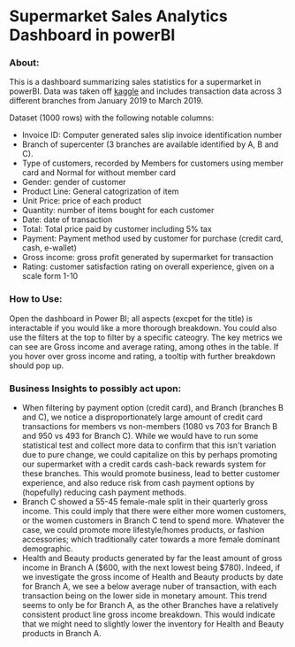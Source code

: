 # Supermarket Sales Analytics Dashboard in powerBI

### About:
This is a dashboard summarizing sales statistics for a supermarket in powerBI. Data was taken off [kaggle](https://www.kaggle.com/datasets/aungpyaeap/supermarket-sales) and includes transaction data across 3 different branches from January 2019 to March 2019.

Dataset (1000 rows) with the following notable columns:
- Invoice ID: Computer generated sales slip invoice identification number
- Branch of supercenter (3 branches are available identified by A, B and C).
- Type of customers, recorded by Members for customers using member card and Normal for without member card
- Gender: gender of customer
- Product Line: General catogrization of item
- Unit Price: price of each product
- Quantity: number of items bought for each customer
- Date: date of transaction
- Total: Total price paid by customer including 5% tax
- Payment: Payment method used by customer for purchase (credit card, cash, e-wallet)
- Gross income: gross profit generated by supermarket for transaction
- Rating: customer satisfaction rating on overall experience, given on a scale form 1-10

### How to Use:
Open the dashboard in Power BI; all aspects (excpet for the title) is interactable if you would like a more thorough breakdown. You could also use the filters at the top to filter by a specific cateogry. The key metrics we can see are Gross income and average rating, among othes in the table. If you hover over gross income and rating, a tooltip with further breakdown should pop up.


### Business Insights to possibly act upon:
- When filtering by payment option (credit card), and Branch (branches B and C), we notice a disproportionately large amount of credit card transactions for members vs non-members (1080 vs 703 for Branch B and 950 vs 493 for Branch C). While we would have to run some statistical test and collect more data to confirm that this isn't variation due to pure change, we could capitalize on this by perhaps promoting our supermarket with a credit cards cash-back rewards system for these branches. This would promote business, lead to better customer experience, and also reduce risk from cash payment options by (hopefully) reducing cash payment methods.
- Branch C showed a 55-45 female-male split in their quarterly gross income. This could imply that there were either more women customers, or the women customers in Branch C tend to spend more. Whatever the case, we could promote more lifestyle/homes products, or fashion accessories; which traditionally cater towards a more female dominant demographic.
- Health and Beauty products generated by far the least amount of gross income in Branch A ($600, with the next lowest being $780). Indeed, if we investigate the gross income of Health and Beauty products by date for Branch A, we see a below average nuber of transaction, with each transaction being on the lower side in monetary amount. This trend seems to only be for Branch A, as the other Branches have a relatively consistent product line gross income breakdown. This would indicate that we might need to slightly lower the inventory for Health and Beauty products in Branch A.


